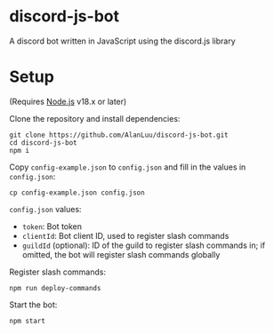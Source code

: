 # discord-js-bot
A discord bot written in JavaScript using the discord.js library

# Setup
(Requires [Node.js](https://nodejs.org/en) v18.x or later)

Clone the repository and install dependencies:
```
git clone https://github.com/AlanLuu/discord-js-bot.git
cd discord-js-bot
npm i
```

Copy `config-example.json` to `config.json` and fill in the values in `config.json`:
```
cp config-example.json config.json
```

`config.json` values:
- `token`: Bot token
- `clientId`: Bot client ID, used to register slash commands
- `guildId` (optional): ID of the guild to register slash commands in; if omitted, the bot will register slash commands globally

Register slash commands:
```
npm run deploy-commands
```

Start the bot:
```
npm start
```
